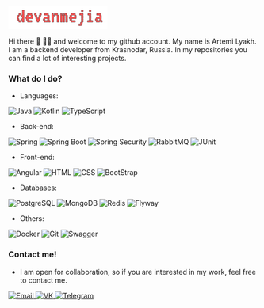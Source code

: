 ![Logo](logo.png "Logo")

Hi there 👋 🧑‍💻 and welcome to my github account. My name is Artemi Lyakh. I am a backend developer from Krasnodar, Russia. In my repositories you can find a lot of interesting projects.

### What do I do?

- Languages:

<p>
    <img alt="Java" src="https://img.shields.io/badge/Java-007396?logo=java&logoColor=white&style=for-the-badge"/>
    <img alt="Kotlin" src="https://img.shields.io/badge/Kotlin-7F52FF?logo=kotlin&logoColor=white&style=for-the-badge"/>
    <img alt="TypeScript" src="https://img.shields.io/badge/TypeScript-3178C6?logo=typeScript&logoColor=white&style=for-the-badge"/>
</p>

- Back-end:

<p>
    <img alt="Spring" src="https://img.shields.io/badge/Spring-6DB33F?logo=spring&logoColor=white&style=for-the-badge"/>
    <img alt="Spring Boot" src="https://img.shields.io/badge/SpringBoot-6DB33F?logo=springBoot&logoColor=white&style=for-the-badge"/>
    <img alt="Spring Security" src="https://img.shields.io/badge/SpringSecurity-6DB33F?logo=springSecurity&logoColor=white&style=for-the-badge"/>
    <img alt="RabbitMQ" src="https://img.shields.io/badge/RabbitMQ-FF6600?logo=rabbitMQ&logoColor=white&style=for-the-badge"/>
    <img alt="JUnit" src="https://img.shields.io/badge/JUnit-25A162?logo=Junit5&logoColor=white&style=for-the-badge"/>
</p>

- Front-end:

<p>
    <img alt="Angular" src="https://img.shields.io/badge/Angular-DD0031?logo=angular&logoColor=white&style=for-the-badge"/>
    <img alt="HTML" src="https://img.shields.io/badge/HTML-E34F26?logo=html5&logoColor=white&style=for-the-badge"/>
    <img alt="CSS" src="https://img.shields.io/badge/CSS-1572B6?logo=css3&logoColor=white&style=for-the-badge"/>
    <img alt="BootStrap" src="https://img.shields.io/badge/BootStrap-7952B3?logo=bootstrap&logoColor=white&style=for-the-badge"/>
</p>

- Databases:

<p>
    <img alt="PostgreSQL" src="https://img.shields.io/badge/PostgreSQL-4169E1?logo=PostgreSQL&logoColor=white&style=for-the-badge"/>
    <img alt="MongoDB" src="https://img.shields.io/badge/MongoDB-47A248?logo=MongoDB&logoColor=white&style=for-the-badge"/>
    <img alt="Redis" src="https://img.shields.io/badge/Redis-DC382D?logo=Redis&logoColor=white&style=for-the-badge"/>
    <img alt="Flyway" src="https://img.shields.io/badge/Flyway-CC0200?logo=Flyway&logoColor=white&style=for-the-badge"/>
</p>

- Others:

<p>
    <img alt="Docker" src="https://img.shields.io/badge/Docker-2496ED?logo=docker&logoColor=white&style=for-the-badge"/>
    <img alt="Git" src="https://img.shields.io/badge/Git-F05032?logo=git&logoColor=white&style=for-the-badge"/>
    <img alt="Swagger" src="https://img.shields.io/badge/Swagger-85EA2D?logo=swagger&logoColor=white&style=for-the-badge"/>
</p>

### Contact me!

- I am open for collaboration, so if you are interested in my work, feel free to contact me.

<p>
    <a href="mailto: lyah.artem10@mail.ru">
         <img alt="Email" src="https://img.shields.io/badge/Email-005FF9?logo=mail.ru&logoColor=white&style=for-the-badge"/>
    </a>
    <a href="https://vk.com/devanmejia">
         <img alt="VK" src="https://img.shields.io/badge/VK-0077FF?logo=vk&logoColor=white&style=for-the-badge"/>
    </a>
    <a href="https://t.me/devanmejia">
         <img alt="Telegram" src="https://img.shields.io/badge/telegram-26A5E4?logo=telegram&logoColor=white&style=for-the-badge"/>
    </a>
</p>
